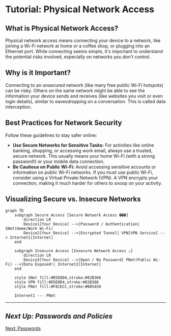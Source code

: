 # Tutorial: Physical Network Access 

## What is Physical Network Access?

Physical network access means connecting your device to a network, like joining a Wi-Fi network at home or a coffee shop, or plugging into an Ethernet port. While connecting seems simple, it's important to understand the potential risks involved, especially on networks you don't control.

## Why is it Important?

Connecting to an unsecured network (like many free public Wi-Fi hotspots) can be risky. Others on the same network might be able to see the information your device sends and receives (like websites you visit or even login details), similar to eavesdropping on a conversation. This is called data interception.

## Best Practices for Network Security

Follow these guidelines to stay safer online:

*   **Use Secure Networks for Sensitive Tasks:** For activities like online banking, shopping, or accessing work email, always use a trusted, secure network. This usually means your home Wi-Fi (with a strong password!) or your mobile data connection.
*   **Be Cautious on Public Wi-Fi:** Avoid accessing sensitive accounts or information on public Wi-Fi networks. If you must use public Wi-Fi, consider using a Virtual Private Network (VPN). A VPN encrypts your connection, making it much harder for others to snoop on your activity.

## Visualizing Secure vs. Insecure Networks

```mermaid
graph TD
    subgraph Secure Access [Secure Network Access ���]
        direction LR
        Device1[Your Device] -->|Password / Authentication| SNet(Home/Work Wi-Fi)
        Device2[Your Device] -->|Encrypted Tunnel| VPN[VPN Service] --> Internet1[Internet]
    end

    subgraph Insecure Access [Insecure Network Access ⚠️]
        direction LR
        Device3[Your Device] -->|Open / No Password| PNet(Public Wi-Fi) -->|Data Exposed!| Internet2[Internet]
    end

    style SNet fill:#D5E8D4,stroke:#82B366
    style VPN fill:#D5E8D4,stroke:#82B366
    style PNet fill:#F8CECC,stroke:#B85450

    Internet1 --- PNet
```

---
*Next Up: Passwords and Policies*
---
[Next: Passwords](4_PASSWORDS.md)